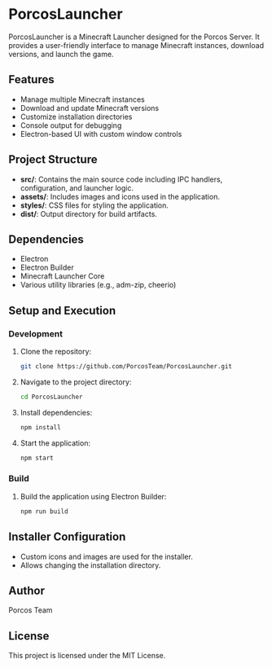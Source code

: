 # PorcosLauncher

PorcosLauncher is a Minecraft Launcher designed for the Porcos Server. It provides a user-friendly interface to manage Minecraft instances, download versions, and launch the game.

## Features
- Manage multiple Minecraft instances
- Download and update Minecraft versions
- Customize installation directories
- Console output for debugging
- Electron-based UI with custom window controls

## Project Structure
- **src/**: Contains the main source code including IPC handlers, configuration, and launcher logic.
- **assets/**: Includes images and icons used in the application.
- **styles/**: CSS files for styling the application.
- **dist/**: Output directory for build artifacts.

## Dependencies
- Electron
- Electron Builder
- Minecraft Launcher Core
- Various utility libraries (e.g., adm-zip, cheerio)

## Setup and Execution

### Development
1. Clone the repository:
   ```bash
   git clone https://github.com/PorcosTeam/PorcosLauncher.git
   ```
2. Navigate to the project directory:
   ```bash
   cd PorcosLauncher
   ```
3. Install dependencies:
   ```bash
   npm install
   ```
4. Start the application:
   ```bash
   npm start
   ```

### Build
1. Build the application using Electron Builder:
   ```bash
   npm run build
   ```

## Installer Configuration
- Custom icons and images are used for the installer.
- Allows changing the installation directory.

## Author
Porcos Team

## License
This project is licensed under the MIT License.